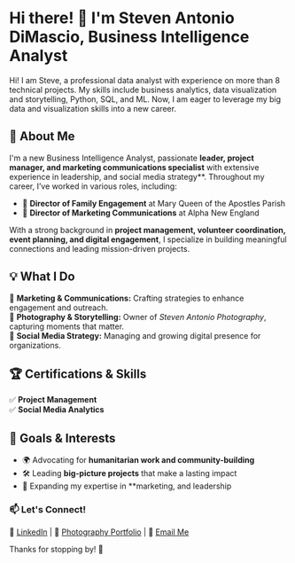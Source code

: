 # Hi there! 👋 I'm Steven Antonio DiMascio, Business Intelligence Analyst

Hi! I am Steve, a professional data analyst with experience on more than 8 technical projects. My skills include business analytics, data visualization and storytelling, Python, SQL, and ML. Now, I am eager to leverage my big data and visualization skills into a new career. 


## 🚀 About Me  
I'm a new Business Intelligence Analyst, passionate **leader, project manager, and marketing communications specialist** with extensive experience in leadership, and social media strategy**. Throughout my career, I’ve worked in various roles, including:  

- 🎯 **Director of Family Engagement** at Mary Queen of the Apostles Parish
- 📢 **Director of Marketing Communications** at Alpha New England 

With a strong background in **project management, volunteer coordination, event planning, and digital engagement**, I specialize in building meaningful connections and leading mission-driven projects.  

## 💡 What I Do  
🔹 **Marketing & Communications:** Crafting strategies to enhance engagement and outreach.  
📸 **Photography & Storytelling:** Owner of *Steven Antonio Photography*, capturing moments that matter.  
📱 **Social Media Strategy:** Managing and growing digital presence for organizations.  

## 🏆 Certifications & Skills  
✅ **Project Management**  
✅ **Social Media Analytics**  

## 🎯 Goals & Interests  
- 🌍 Advocating for **humanitarian work and community-building**  
- 🛠️ Leading **big-picture projects** that make a lasting impact  
- 🎯 Expanding my expertise in **marketing, and leadership


### 📫 Let's Connect!  
💼 [LinkedIn](#) | 📸 [Photography Portfolio](#) | 📧 [Email Me](#)  

Thanks for stopping by! 🚀  


